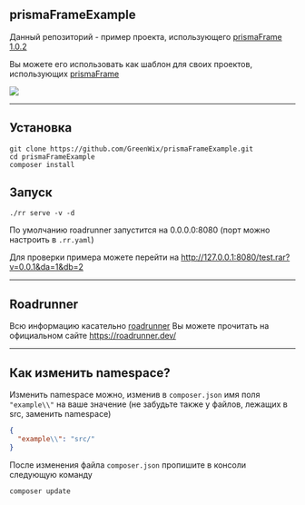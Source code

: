 ## prismaFrameExample

Данный репозиторий - пример проекта, использующего [prismaFrame 1.0.2](https://github.com/GreenWix/prismaFrame/releases/tag/v1.0.2)

Вы можете его использовать как шаблон для своих проектов, использующих [prismaFrame](https://github.com/GreenWix/prismaFrame)

![](https://sun9-62.userapi.com/7EiEbFv__8-aj7fPLSeFxmMp3YOv9QkuwvrnsA/IeJQXrmqlvY.jpg)

---

## Установка

```shell script
git clone https://github.com/GreenWix/prismaFrameExample.git
cd prismaFrameExample
composer install
```

## Запуск

```shell script
./rr serve -v -d 
```
По умолчанию roadrunner запустится на 0.0.0.0:8080 (порт можно настроить в ```.rr.yaml```)

Для проверки примера можете перейти на http://127.0.0.1:8080/test.rar?v=0.0.1&da=1&db=2

---

## Roadrunner

Всю информацию касательно [roadrunner](https://github.com/spiral/roadrunner) Вы можете прочитать на официальном сайте https://roadrunner.dev/

---

## Как изменить namespace?

Изменить namespace можно, изменив в ```composer.json``` имя поля ```"example\\"``` на ваше значение (не забудьте также у файлов, лежащих в src, заменить namespace)
```json
{
  "example\\": "src/"
}
```
После изменения файла ```composer.json``` пропишите в консоли следующую команду
```shell script
composer update
```
